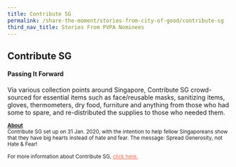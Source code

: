 ```yaml
---
title: Contribute SG
permalink: /share-the-moment/stories-from-city-of-good/contribute-sg
third_nav_title: Stories From PVPA Nominees
---
```



## Contribute SG

#### Passing It Forward

Via various collection points around Singapore, Contribute SG crowd-sourced for essential items such as face/reusable masks,  sanitizing items, gloves, thermometers, dry food, furniture and anything from those who had some to spare, and re-distributed the supplies to those who needed them.


<sup><b><u>About</u></b><br>Contribute SG set up on 31 Jan. 2020, with the intention to help fellow Singaporeans show that they have big hearts instead of hate and fear. The message: Spread Generosity, not Hate & Fear!<br><br>For more information about Contribute SG, <a href="https://contribute.sg/" style="color:tomato">click here.</a></sup>

